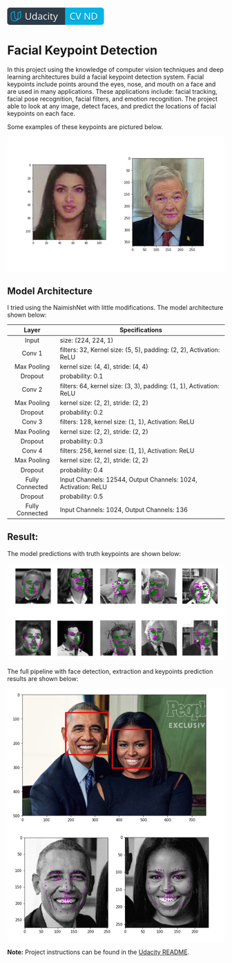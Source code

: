 [![Udacity Computer Vision Nanodegree](../images/cvnd.svg)](https://www.udacity.com/course/computer-vision-nanodegree--nd891)

[image1]: ./images/key_pts_example.png "Facial Keypoint Detection"
[image2]: ./imgs/model_result.JPG "Model Predictions"
[image3]: ./imgs/Face_and_Facial_keypoint_detection_result.jpg "Face and Facial Keypoint detection Result"

# Facial Keypoint Detection

In this project using the knowledge of computer vision techniques and deep learning architectures build a facial keypoint detection system. 
Facial keypoints include points around the eyes, nose, and mouth on a face and are used in many applications. 
These applications include: facial tracking, facial pose recognition, facial filters, and emotion recognition. 
The project able to look at any image, detect faces, and predict the locations of facial keypoints on each face.

Some examples of these keypoints are pictured below.

![Facial Keypoint Detection][image1]

## Model Architecture

I tried using the NaimishNet with little modifications. The model architecture shown below:

|   Layer         		|	Specifications    	        			          						| 
|:---------------------:|---------------------------------------------------------------------------| 
|   Input 				|	size: (224, 224, 1)     												|
|   Conv 1  			|	filters: 32, Kernel size: (5, 5), padding: (2, 2), Activation: ReLU		|
|   Max Pooling 		|	kernel size: (4, 4), stride: (4, 4)    									|
|   Dropout    			|	probability: 0.1    													|
|   Conv 2  			|	filters: 64, kernel size: (3, 3), padding: (1, 1), Activation: ReLU  	|
|   Max Pooling 		|	kernel size: (2, 2), stride: (2, 2)    									|
|   Dropout    			|	probability: 0.2    													|
|   Conv 3  			|	filters: 128, kernel size: (1, 1), Activation: ReLU 					|
|   Max Pooling 		|	kernel size: (2, 2), stride: (2, 2)    									|
|   Dropout    			|	probability: 0.3    													|
|   Conv 4  			|	filters: 256, kernel size: (1, 1), Activation: ReLU 					|
|   Max Pooling 		|	kernel size: (2, 2), stride: (2, 2)    									|
|   Dropout    			|	probability: 0.4    													|
|   Fully Connected  	|	Input Channels: 12544, Output Channels: 1024, Activation: ReLU 			|
|   Dropout    			|	probability: 0.5														|
|   Fully Connected  	|	Input Channels: 1024, Output Channels: 136 								|

## Result:

The model predictions with truth keypoints are shown below:

![Model Prediction Result][image2]

The full pipeline with face detection, extraction and keypoints prediction results are shown below:

![Face and Facial Keypoint detection result][image3]

__Note:__ Project instructions can be found in the [Udacity README](README_Udacity.md).